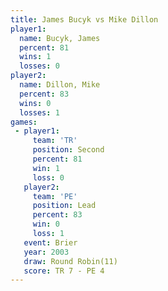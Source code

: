 ```yaml
---
title: James Bucyk vs Mike Dillon
player1:            
  name: Bucyk, James
  percent: 81       
  wins: 1           
  losses: 0         
player2:            
  name: Dillon, Mike
  percent: 83       
  wins: 0           
  losses: 1         
games:
 - player1:          
     team: 'TR'      
     position: Second
     percent: 81     
     win: 1          
     loss: 0         
   player2:        
     team: 'PE'    
     position: Lead
     percent: 83   
     win: 0        
     loss: 1       
   event: Brier         
   year: 2003           
   draw: Round Robin(11)
   score: TR 7 - PE 4   
---
```


